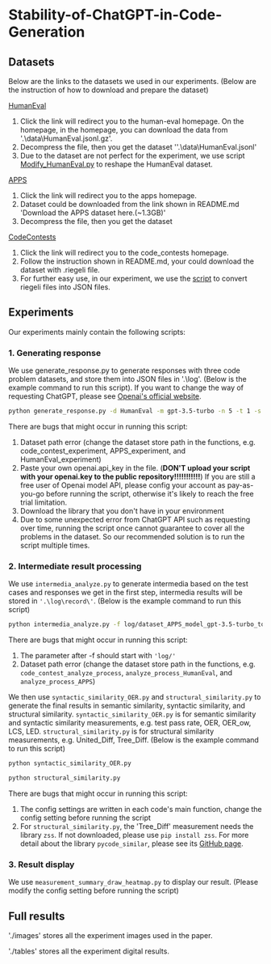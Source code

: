 # Stability-of-ChatGPT-in-Code-Generation

## Datasets
Below are the links to the datasets we used in our experiments. (Below are the instruction of how to download and prepare the dataset)

[HumanEval](https://github.com/openai/human-eval) 

1. Click the link will redirect you to the human-eval homepage. On the homepage, in the homepage, you can download the data from '.\data\HumanEval.jsonl.gz'.
2. Decompress the file, then you get the dataset ''.\data\HumanEval.jsonl'
3. Due to the dataset are not perfect for the experiment, we use script [Modify_HumanEval.py](https://github.com/CodeHero0/Stability-of-ChatGPT-in-Code-Generation/blob/main/Modify_HumanEval.py) to reshape the HumanEval dataset.

[APPS](https://github.com/hendrycks/apps)
1. Click the link will redirect you to the apps homepage.
2. Dataset could be downloaded from the link shown in README.md 'Download the APPS dataset here.(~1.3GB)'
3. Decompress the file, then you get the dataset


[CodeContests](https://github.com/deepmind/code_contests) 
1. Click the link will redirect you to the code_contests homepage.
2. Follow the instruction shown in README.md, your could download the dataset with .riegeli file.
3. For further easy use, in our experiment, we use the [script](https://github.com/deepmind/code_contests/pull/21) to convert riegeli files into JSON files.


## Experiments
Our experiments mainly contain the following scripts:

### 1. Generating response

We use generate_response.py to generate responses with three code problem datasets, and store them into JSON files in '.\log\'. (Below is the example command to run this script). If you want to change the way of requesting ChatGPT, please see [Openai's official website](https://platform.openai.com/docs/api-reference/chat).


```sh
python generate_response.py -d HumanEval -m gpt-3.5-turbo -n 5 -t 1 -s 0 
```

There are bugs that might occur in running this script:
1. Dataset path error (change the dataset store path in the functions, e.g. code_contest_experiment, APPS_experiment, and HumanEval_experiment)
2. Paste your own openai.api_key in the file. (**DON'T upload your script with your openai.key to the public repository!!!!!!!!!!!**) If you are still a free user of Openai model API, please config your account as pay-as-you-go before running the script, otherwise it's likely to reach the free trial limitation.
3. Download the library that you don't have in your environment
4. Due to some unexpected error from ChatGPT API such as requesting over time, running the script once cannot guarantee to cover all the problems in the dataset. So our recommended solution is to run the script multiple times.


### 2. Intermediate result processing

We use `intermedia_analyze.py` to generate intermedia based on the test cases and responses we get in the first step, intermedia results will be stored in `'.\log\record\'`. (Below is the example command to run this script)

```sh
python intermedia_analyze.py -f log/dataset_APPS_model_gpt-3.5-turbo_topn_5_temperature_0.0.log_0
```
There are bugs that might occur in running this script:
1. The parameter after -f should start with `'log/'`
2. Dataset path error (change the dataset store path in the functions, e.g. `code_contest_analyze_process`, `analyze_process_HumanEval`, and `analyze_process_APPS`)


We then use `syntactic_similarity_OER.py` and `structural_similarity.py` to generate the final results in semantic similarity, syntactic similarity, and structural similarity. `syntactic_similarity_OER.py` is for semantic similarity and syntactic similarity measurements, e.g. test pass rate, OER, OER_ow, LCS, LED. `structural_similarity.py` is for structural similarity measurements, e.g. United_Diff, Tree_Diff. (Below is the example command to run this script)
```sh
python syntactic_similarity_OER.py
```
```sh
python structural_similarity.py
```
There are bugs that might occur in running this script:
1. The config settings are written in each code's main function, change the config setting before running the script
2. For `structural_similarity.py`, the 'Tree_Diff' measurement needs the library `zss`. If not downloaded, please use `pip install zss`. For more detail about the library `pycode_similar`, please see its [GitHub page](https://github.com/fyrestone/pycode_similar).


### 3. Result display

We use `measurement_summary_draw_heatmap.py` to display our result. (Please modify the config setting before running the script)

## Full results

'./images' stores all the experiment images used in the paper.

'./tables' stores all the experiment digital results.
